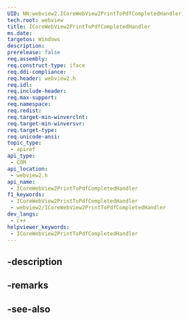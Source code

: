 ```yaml
---
UID: NN:webview2.ICoreWebView2PrintToPdfCompletedHandler
tech.root: webview
title: ICoreWebView2PrintToPdfCompletedHandler
ms.date: 
targetos: Windows
description: 
prerelease: false
req.assembly: 
req.construct-type: iface
req.ddi-compliance: 
req.header: webview2.h
req.idl: 
req.include-header: 
req.max-support: 
req.namespace: 
req.redist: 
req.target-min-winverclnt: 
req.target-min-winversvr: 
req.target-type: 
req.unicode-ansi: 
topic_type:
 - apiref
api_type:
 - COM
api_location:
 - webview2.h
api_name:
 - ICoreWebView2PrintToPdfCompletedHandler
f1_keywords:
 - ICoreWebView2PrintToPdfCompletedHandler
 - webview2/ICoreWebView2PrintToPdfCompletedHandler
dev_langs:
 - c++
helpviewer_keywords:
 - ICoreWebView2PrintToPdfCompletedHandler
---
```


## -description

## -remarks

## -see-also

